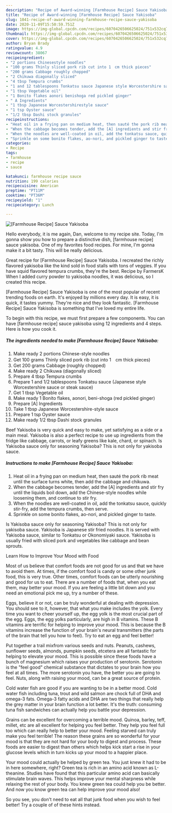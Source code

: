 ```yaml
---
description: "Recipe of Award-winning [Farmhouse Recipe] Sauce Yakisoba"
title: "Recipe of Award-winning [Farmhouse Recipe] Sauce Yakisoba"
slug: 1041-recipe-of-award-winning-farmhouse-recipe-sauce-yakisoba
date: 2020-11-09T15:50:59.751Z
image: https://img-global.cpcdn.com/recipes/6070426506625024/751x532cq70/farmhouse-recipe-sauce-yakisoba-recipe-main-photo.jpg
thumbnail: https://img-global.cpcdn.com/recipes/6070426506625024/751x532cq70/farmhouse-recipe-sauce-yakisoba-recipe-main-photo.jpg
cover: https://img-global.cpcdn.com/recipes/6070426506625024/751x532cq70/farmhouse-recipe-sauce-yakisoba-recipe-main-photo.jpg
author: Bryan Brady
ratingvalue: 4.9
reviewcount: 38067
recipeingredient:
- "2 portions Chinesestyle noodles"
- "100 grams Thinly sliced pork rib cut into 1　cm thick pieces"
- "200 grams Cabbage roughly chopped"
- "2 Chikuwa diagonally sliced"
- "4 tbsp Tempura crumbs"
- "1 and 12 tablespoons Tonkatsu sauce Japanese style Worcestershire sauce or steak sauce"
- "1 tbsp Vegetable oil"
- "1 Bonito flakes aonori benishoga red pickled ginger"
- " A Ingredients"
- "1 tbsp Japanese Worcestershirestyle sauce"
- "1 tsp Oyster sauce"
- "1/2 tbsp Dashi stock granules"
recipeinstructions:
- "Heat oil in a frying pan on medium heat, then sauté the pork rib meat until the surface turns white, then add the cabbage and chikuwa."
- "When the cabbage becomes tender, add the [A] ingredients and stir fry until the liquids boil down, add the Chinese-style noodles while loosening them, and continue to stir fry."
- "When the noodles are well-coated in oil, add the tonkatsu sauce, quickly stir-fry, add the tempura crumbs, then serve."
- "Sprinkle on some bonito flakes, ao-nori, and pickled ginger to taste."
categories:
- Recipe
tags:
- farmhouse
- recipe
- sauce

katakunci: farmhouse recipe sauce 
nutrition: 199 calories
recipecuisine: American
preptime: "PT11M"
cooktime: "PT36M"
recipeyield: "1"
recipecategory: Lunch

---
```



![[Farmhouse Recipe] Sauce Yakisoba](https://img-global.cpcdn.com/recipes/6070426506625024/751x532cq70/farmhouse-recipe-sauce-yakisoba-recipe-main-photo.jpg)

Hello everybody, it is me again, Dan, welcome to my recipe site. Today, I'm gonna show you how to prepare a distinctive dish, [farmhouse recipe] sauce yakisoba. One of my favorites food recipes. For mine, I'm gonna make it a bit tasty. This will be really delicious.

Great recipe for [Farmhouse Recipe] Sauce Yakisoba. I recreated the richly flavored yakisoba like the kind sold in food stalls with tons of veggies. If you have squid flavored tempura crumbs, they&#39;re the best. Recipe by FarmersK When I added curry powder to yakisoba noodles, it was delicious, so I created this recipe.

[Farmhouse Recipe] Sauce Yakisoba is one of the most popular of recent trending foods on earth. It's enjoyed by millions every day. It is easy, it is quick, it tastes yummy. They're nice and they look fantastic. [Farmhouse Recipe] Sauce Yakisoba is something that I've loved my entire life.


To begin with this recipe, we must first prepare a few components. You can have [farmhouse recipe] sauce yakisoba using 12 ingredients and 4 steps. Here is how you cook it.

<!--inarticleads1-->

##### The ingredients needed to make [Farmhouse Recipe] Sauce Yakisoba:

1. Make ready 2 portions Chinese-style noodles
1. Get 100 grams Thinly sliced pork rib (cut into 1　cm thick pieces)
1. Get 200 grams Cabbage (roughly chopped)
1. Make ready 2 Chikuwa (diagonally sliced)
1. Prepare 4 tbsp Tempura crumbs
1. Prepare 1 and 1/2 tablespoons Tonkatsu sauce (Japanese style Worcestershire sauce or steak sauce)
1. Get 1 tbsp Vegetable oil
1. Make ready 1 Bonito flakes, aonori, beni-shoga (red pickled ginger)
1. Prepare  [A] Ingredients
1. Take 1 tbsp Japanese Worcestershire-style sauce
1. Prepare 1 tsp Oyster sauce
1. Make ready 1/2 tbsp Dashi stock granules


Beef Yakisoba is very quick and easy to make, yet satisfying as a side or a main meal. Yakisoba is also a perfect recipe to use up ingredients from the fridge like cabbage, carrots, or leafy greens like kale, chard, or spinach. Is Yakisoba sauce only for seasoning Yakisoba? This is not only for yakisoba sauce. 

<!--inarticleads2-->

##### Instructions to make [Farmhouse Recipe] Sauce Yakisoba:

1. Heat oil in a frying pan on medium heat, then sauté the pork rib meat until the surface turns white, then add the cabbage and chikuwa.
1. When the cabbage becomes tender, add the [A] ingredients and stir fry until the liquids boil down, add the Chinese-style noodles while loosening them, and continue to stir fry.
1. When the noodles are well-coated in oil, add the tonkatsu sauce, quickly stir-fry, add the tempura crumbs, then serve.
1. Sprinkle on some bonito flakes, ao-nori, and pickled ginger to taste.


Is Yakisoba sauce only for seasoning Yakisoba? This is not only for yakisoba sauce. Yakisoba is Japanese stir fried noodles. It is served with Yakisoba sauce, similar to Tonkatsu or Okonomiyaki sauce. Yakisoba is usually fried with sliced pork and vegetables like cabbage and bean sprouts. 

Learn How to Improve Your Mood with Food


Most of us believe that comfort foods are not good for us and that we have to avoid them. At times, if the comfort food is candy or some other junk food, this is very true. Other times, comfort foods can be utterly nourishing and good for us to eat. There are a number of foods that, when you eat them, may better your mood. If you are feeling a little bit down and you need an emotional pick me up, try a number of these.

Eggs, believe it or not, can be truly wonderful at dealing with depression. You should see to it, however, that what you make includes the yolk. Every time you want to cheer yourself up, the egg yolk is the most crucial part of the egg. Eggs, the egg yolks particularly, are high in B vitamins. These B vitamins are terrific for helping to improve your mood. This is because the B vitamins increase the function of your brain's neural transmitters (the parts of the brain that tell you how to feel). Try to eat an egg and feel better!

Put together a trail mixfrom various seeds and nuts. Peanuts, cashews, sunflower seeds, almonds, pumpkin seeds, etcetera are all fantastic for helping to elevate your mood. This is possible since these foods have a bunch of magnesium which raises your production of serotonin. Serotonin is the "feel good" chemical substance that dictates to your brain how you feel at all times. The more serotonin you have, the better you are going to feel. Nuts, along with raising your mood, can be a great source of protein.

Cold water fish are good if you are wanting to be in a better mood. Cold water fish including tuna, trout and wild salmon are chock full of DHA and omega-3 fats. Omega-3 fatty acids and DHA are two things that really help the grey matter in your brain function a lot better. It's the truth: consuming tuna fish sandwiches can actually help you battle your depression. 

Grains can be excellent for overcoming a terrible mood. Quinoa, barley, teff, millet, etc are all excellent for helping you feel better. They help you feel full too which can really help to better your mood. Feeling starved can truly make you feel terrible! The reason these grains are so wonderful for your mood is that they are not hard for your body to digest and process. These foods are easier to digest than others which helps kick start a rise in your glucose levels which in turn kicks up your mood to a happier place.

Your mood could actually be helped by green tea. You just knew it had to be in here somewhere, right? Green tea is rich in an amino acid known as L-theanine. Studies have found that this particular amino acid can basically stimulate brain waves. This helps improve your mental sharpness while relaxing the rest of your body. You knew green tea could help you be better. And now you know green tea can help improve your mood also!

So you see, you don't need to eat all that junk food when you wish to feel better! Try  a  couple of  of  these  hints  instead.

